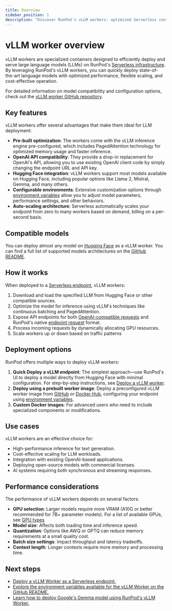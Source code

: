 ```yaml
---
title: Overview
sidebar_position: 1
description: "Discover RunPod's vLLM workers: optimized Serverless containers for deploying Hugging Face LLMs. vLLM workers offer OpenAI API compatibility, auto-scaling, and cost-effective performance."
---
```


# vLLM worker overview

vLLM workers are specialized containers designed to efficiently deploy and serve large language models (LLMs) on RunPod's [Serverless infrastructure](/serverless/overview). By leveraging RunPod's vLLM workers, you can quickly deploy state-of-the-art language models with optimized performance, flexible scaling, and cost-effective operation.

For detailed information on model compatibility and configuration options, check out the [vLLM worker GitHub repository](https://github.com/runpod-workers/worker-vllm).

## Key features

vLLM workers offer several advantages that make them ideal for LLM deployment:

- **Pre-built optimization**: The workers come with the vLLM inference engine pre-configured, which includes PagedAttention technology for optimized memory usage and faster inference.
- **OpenAI API compatibility**: They provide a drop-in replacement for OpenAI's API, allowing you to use existing OpenAI client code by simply changing the endpoint URL and API key.
- **Hugging Face integration**: vLLM workers support most models available on Hugging Face, including popular options like Llama 2, Mistral, Gemma, and many others.
- **Configurable environments**: Extensive customization options through [environment variables](https://github.com/runpod-workers/worker-vllm#environment-variablessettings) allow you to adjust model parameters, performance settings, and other behaviors.
- **Auto-scaling architecture**: Serverless automatically scales your endpoint from zero to many workers based on demand, billing on a per-second basis.

## Compatible models

You can deploy almost any model on [Hugging Face](https://huggingface.co/models?other=LLM) as a vLLM worker. You can find a full list of supported models architectures on the [GitHub README](https://github.com/runpod-workers/worker-vllm/blob/main/README.md#compatible-model-architectures).

## How it works

When deployed to a [Serverless endpoint](/serverless/endpionts/overview), vLLM workers:

1. Download and load the specified LLM from Hugging Face or other compatible sources.
2. Optimize the model for inference using vLLM's techniques like continuous batching and PagedAttention.
3. Expose API endpoints for both [OpenAI-compatible requests](/serverless/vllm/openai-compatibility) and RunPod's native [endpoint request](/serverless/endpoints/send-requests) format.
4. Process incoming requests by dynamically allocating GPU resources.
5. Scale workers up or down based on traffic patterns

## Deployment options

RunPod offers multiple ways to deploy vLLM workers:

1. **Quick Deploy a vLLM endpoint**: The simplest approach—use RunPod's UI to deploy a model directly from Hugging Face with minimal configuration. For step-by-step instructions, see [Deploy a vLLM worker](/serverless/vllm/get-started).
2. **Deploy using a prebuilt worker image**: Deploy a preconfigured vLLM worker image from [GitHub](https://github.com/runpod-workers/worker-vllm) or [Docker Hub](https://hub.docker.com/r/runpod/worker-v1-vllm/tags), configuring your endpoint using [environment variables](https://github.com/runpod-workers/worker-vllm#environment-variablessettings).
3. **Custom Docker images**: For advanced users who need to include specialized components or modifications.

## Use cases

vLLM workers are an effective choice for:

- High-performance inference for text generation.
- Cost-effective scaling for LLM workloads.
- Integration with existing OpenAI-based applications.
- Deploying open-source models with commercial licenses.
- AI systems requiring both synchronous and streaming responses.

## Performance considerations

The performance of vLLM workers depends on several factors:

- **GPU selection**: Larger models require more VRAM (A10G or better recommended for 7B+ parameter models). For a list of available GPUs, see [GPU types](/references/gpu-types)
- **Model size**: Affects both loading time and inference speed.
- **Quantization**: Options like AWQ or GPTQ can reduce memory requirements at a small quality cost.
- **Batch size settings**: Impact throughput and latency tradeoffs.
- **Context length**: Longer contexts require more memory and processing time.

## Next steps

- [Deploy a vLLM Worker as a Serverless endpoint.](/serverless/vllm/get-started)
- [Explore the environment variables available for the vLLM Worker on the GitHub README.](https://github.com/runpod-workers/worker-vllm#environment-variablessettings)
- [Learn how to deploy Google's Gemma model using RunPod's vLLM Worker.](/tutorials/serverless/run-gemma-7b)


